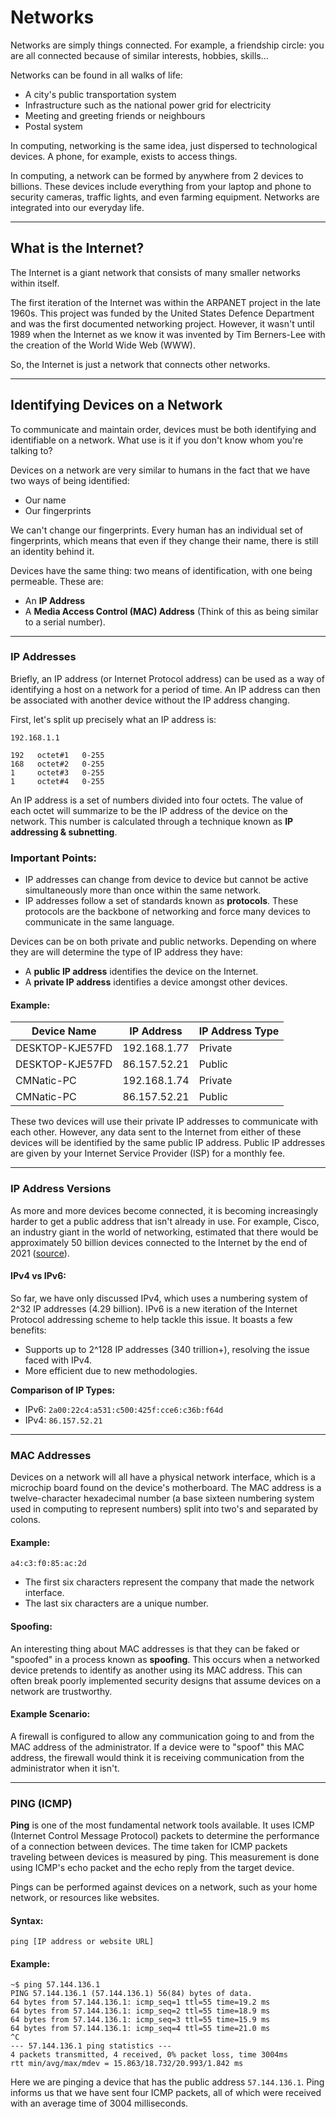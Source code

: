 # Networks

Networks are simply things connected. For example, a friendship circle: you are all connected because of similar interests, hobbies, skills...

Networks can be found in all walks of life:
- A city's public transportation system
- Infrastructure such as the national power grid for electricity
- Meeting and greeting friends or neighbours
- Postal system

In computing, networking is the same idea, just dispersed to technological devices. A phone, for example, exists to access things.

In computing, a network can be formed by anywhere from 2 devices to billions. These devices include everything from your laptop and phone to security cameras, traffic lights, and even farming equipment. Networks are integrated into our everyday life.

---

## What is the Internet?

The Internet is a giant network that consists of many smaller networks within itself.

The first iteration of the Internet was within the ARPANET project in the late 1960s. This project was funded by the United States Defence Department and was the first documented networking project. However, it wasn't until 1989 when the Internet as we know it was invented by Tim Berners-Lee with the creation of the World Wide Web (WWW).

So, the Internet is just a network that connects other networks.

---

## Identifying Devices on a Network

To communicate and maintain order, devices must be both identifying and identifiable on a network. What use is it if you don't know whom you're talking to?

Devices on a network are very similar to humans in the fact that we have two ways of being identified:
- Our name
- Our fingerprints

We can't change our fingerprints. Every human has an individual set of fingerprints, which means that even if they change their name, there is still an identity behind it.

Devices have the same thing: two means of identification, with one being permeable. These are:
- An **IP Address**
- A **Media Access Control (MAC) Address** (Think of this as being similar to a serial number).

---

### IP Addresses

Briefly, an IP address (or Internet Protocol address) can be used as a way of identifying a host on a network for a period of time. An IP address can then be associated with another device without the IP address changing.

First, let's split up precisely what an IP address is:

```
192.168.1.1

192   octet#1   0-255
168   octet#2   0-255
1     octet#3   0-255
1     octet#4   0-255
```

An IP address is a set of numbers divided into four octets. The value of each octet will summarize to be the IP address of the device on the network. This number is calculated through a technique known as **IP addressing & subnetting**.

### Important Points:
- IP addresses can change from device to device but cannot be active simultaneously more than once within the same network.
- IP addresses follow a set of standards known as **protocols**. These protocols are the backbone of networking and force many devices to communicate in the same language.

Devices can be on both private and public networks. Depending on where they are will determine the type of IP address they have:
- A **public IP address** identifies the device on the Internet.
- A **private IP address** identifies a device amongst other devices.

#### Example:

| Device Name     | IP Address      | IP Address Type |
|-----------------|-----------------|-----------------|
| DESKTOP-KJE57FD | 192.168.1.77   | Private         |
| DESKTOP-KJE57FD | 86.157.52.21   | Public          |
| CMNatic-PC      | 192.168.1.74   | Private         |
| CMNatic-PC      | 86.157.52.21   | Public          |

These two devices will use their private IP addresses to communicate with each other. However, any data sent to the Internet from either of these devices will be identified by the same public IP address. Public IP addresses are given by your Internet Service Provider (ISP) for a monthly fee.

---

### IP Address Versions

As more and more devices become connected, it is becoming increasingly harder to get a public address that isn't already in use. For example, Cisco, an industry giant in the world of networking, estimated that there would be approximately 50 billion devices connected to the Internet by the end of 2021 ([source](https://www.cisco.com/c/dam/en_us/about/ac79/docs/innov/IoT_IBSG_0411FINAL.pdf)).

#### IPv4 vs IPv6:
So far, we have only discussed IPv4, which uses a numbering system of 2^32 IP addresses (4.29 billion). IPv6 is a new iteration of the Internet Protocol addressing scheme to help tackle this issue. It boasts a few benefits:
- Supports up to 2^128 IP addresses (340 trillion+), resolving the issue faced with IPv4.
- More efficient due to new methodologies.

**Comparison of IP Types:**
- IPv6: `2a00:22c4:a531:c500:425f:cce6:c36b:f64d`
- IPv4: `86.157.52.21`

---

### MAC Addresses

Devices on a network will all have a physical network interface, which is a microchip board found on the device's motherboard. The MAC address is a twelve-character hexadecimal number (a base sixteen numbering system used in computing to represent numbers) split into two's and separated by colons.

#### Example:
`a4:c3:f0:85:ac:2d`

- The first six characters represent the company that made the network interface.
- The last six characters are a unique number.

#### Spoofing:
An interesting thing about MAC addresses is that they can be faked or "spoofed" in a process known as **spoofing**. This occurs when a networked device pretends to identify as another using its MAC address. This can often break poorly implemented security designs that assume devices on a network are trustworthy.

#### Example Scenario:
A firewall is configured to allow any communication going to and from the MAC address of the administrator. If a device were to "spoof" this MAC address, the firewall would think it is receiving communication from the administrator when it isn't.

---

### PING (ICMP)

**Ping** is one of the most fundamental network tools available. It uses ICMP (Internet Control Message Protocol) packets to determine the performance of a connection between devices. The time taken for ICMP packets traveling between devices is measured by ping. This measurement is done using ICMP's echo packet and the echo reply from the target device.

Pings can be performed against devices on a network, such as your home network, or resources like websites.

#### Syntax:
```
ping [IP address or website URL]
```

#### Example:
```
~$ ping 57.144.136.1
PING 57.144.136.1 (57.144.136.1) 56(84) bytes of data.
64 bytes from 57.144.136.1: icmp_seq=1 ttl=55 time=19.2 ms
64 bytes from 57.144.136.1: icmp_seq=2 ttl=55 time=18.9 ms
64 bytes from 57.144.136.1: icmp_seq=3 ttl=55 time=15.9 ms
64 bytes from 57.144.136.1: icmp_seq=4 ttl=55 time=21.0 ms
^C
--- 57.144.136.1 ping statistics ---
4 packets transmitted, 4 received, 0% packet loss, time 3004ms
rtt min/avg/max/mdev = 15.863/18.732/20.993/1.842 ms
```

Here we are pinging a device that has the public address `57.144.136.1`. Ping informs us that we have sent four ICMP packets, all of which were received with an average time of 3004 milliseconds.
